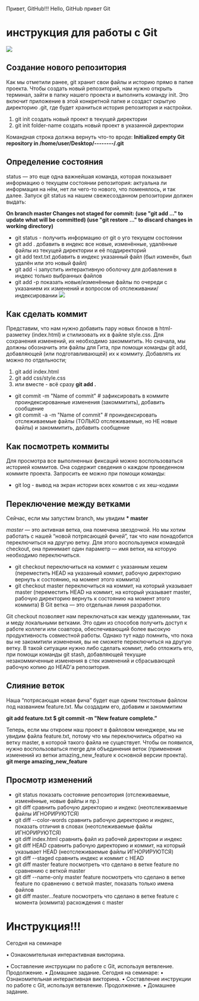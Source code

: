 Привет, GitHub!!!
Hello, GitHub
привет Git


# инструкция для работы с Git
![](file2.jpeg)

## Создание нового репозитория
Как мы отметили ранее, git хранит свои файлы и историю прямо в папке проекта. Чтобы создать новый репозиторий, нам нужно открыть терминал, зайти в папку нашего проекта и выполнить команду init. Это включит приложение в этой конкретной папке и создаст скрытую директорию .git, где будет храниться история репозитория и настройки.

1. git init              создать новый проект в текущей директории
2. git init folder-name  создать новый проект в указанной директории

Командная строка должна вернуть что-то вроде: **Initialized empty Git repository in /home/user/Desktop/--------/.git**

## Определение состояния
status — это еще одна важнейшая команда, которая показывает информацию о текущем состоянии репозитория: актуальна ли информация на нём, нет ли чего-то нового, что поменялось, и так далее. Запуск git status на нашем свежесозданном репозитории должен выдать:

**On branch master
Changes not staged for commit:
  (use "git add <file>..." to update what will be committed)
  (use "git restore <file>..." to discard changes in working directory)**
* git status - получить информацию от git о уго текущем состоянии
* git add . добавить в индекс все новые, изменённые, удалённые файлы из текущей директории и её поддиректорий
* git add text.txt  добавить в индекс указанный файл (был изменён, был удалён или это новый файл)
* git add -i  запустить интерактивную оболочку для добавления в индекс только выбранных файлов
* git add -p  показать новые/изменённые файлы по очереди с указанием их изменений и вопросом об отслеживании/индексировании
![](file1.jpeg)

## Как сделать коммит

Представим, что нам нужно добавить пару новых блоков в html-разметку (index.html) и стилизовать их в файле style.css. Для сохранения изменений, их необходимо закоммитить. Но сначала, мы должны обозначить эти файлы для Гита, при помощи команды git add, добавляющей (или подготавливающей) их к коммиту. Добавлять их можно по отдельности;

1. git add index.html
2. git add css/style.css
3. или вместе - всё сразу  **git add .**
* git commit -m "Name of commit"    # зафиксировать в коммите проиндексированные изменения (закоммитить), добавить сообщение
* git commit -a -m "Name of commit" # проиндексировать отслеживаемые файлы (ТОЛЬКО отслеживаемые, но НЕ новые файлы) и закоммитить, добавить сообщение

## Как посмотреть коммиты
Для просмотра все выполненных фиксаций можно воспользоваться историей коммитов. Она содержит сведения о каждом проведенном коммите проекта. Запросить ее можно при помощи команды:
*  git log - вывод на экран истории всех комитов с их хеш-кодами

## Переключение между ветками
Сейчас, если мы запустим branch, мы увидим __* master__

*master* — это активная ветка, она помечена звездочкой. Но мы хотим работать с нашей “новой потрясающей фичей”, так что нам понадобится переключиться на другую ветку. Для этого воспользуемся командой checkout, она принимает один параметр — имя ветки, на которую необходимо переключиться.            

* git checkout  переключиться на коммит с указанным хешем (переместить HEAD на указанный коммит, рабочую директорию вернуть к состоянию, на момент этого коммита)
* git checkout master переключиться на коммит, на который указывает master (переместить HEAD на коммит, на который указывает master, рабочую директорию вернуть к состоянию на момент этого коммита)
В Git ветка — это отдельная линия разработки. 

Git checkout позволяет нам переключаться как между удаленными, так и меду локальными ветками. Это один из способов получить доступ к работе коллеги или соавтора, обеспечивающий более высокую продуктивность совместной работы. Однако тут надо помнить, что пока вы не закомитили изменения, вы не сможете переключиться на другую ветку. В такой ситуации нужно либо сделать коммит, либо отложить его, при помощи команды git stash, добавляющей текущие незакоммиченные изменения в стек изменений и сбрасывающей рабочую копию до HEAD'а репозитория.

## Слияние веток
Наша “потрясающая новая фича” будет еще одним текстовым файлом под названием feature.txt. Мы создадим его, добавим и закоммитим 

__git add feature.txt
$ git commit -m "New feature complete.”__    

 Теперь, если мы откроем наш проект в файловом менеджере, мы не увидим файла feature.txt, потому что мы переключились обратно на ветку master, в которой такого файла не существует. Чтобы он появился, нужно воспользоваться merge для объединения веток (применения изменений из ветки amazing_new_feature к основной версии проекта).
**git merge amazing_new_feature**

## Просмотр изменений
* git status  показать состояние репозитория (отслеживаемые, изменённые, новые файлы и пр.)
* git diff   сравнить рабочую директорию и индекс (неотслеживаемые файлы ИГНОРИРУЮТСЯ)
* git diff --color-words  сравнить рабочую директорию и индекс, показать отличия в словах (неотслеживаемые файлы ИГНОРИРУЮТСЯ)
* git diff index.html   сравнить файл из рабочей директории и индекс
* git diff HEAD    сравнить рабочую директорию и коммит, на который указывает HEAD (неотслеживаемые файлы ИГНОРИРУЮТСЯ)
* git diff --staged      сравнить индекс и коммит с HEAD
* git diff master feature  посмотреть что сделано в ветке feature по сравнению с веткой master
* git diff --name-only master feature  посмотреть что сделано в ветке feature по сравнению с веткой master, показать только имена файлов
* git diff master...feature  посмотреть что сделано в ветке feature с момента (коммита) расхождения с master



# Инструкция!!!

Сегодня на семинаре

• Ознакомительная интерактивная викторина.


• Составление инструкции по работе с Git, используя ветвление. Продолжение.
• Домашнее задание.
Сегодня на семинаре:
• Ознакомительная интерактивная викторина.
• Составление инструкции по работе с Git, используя ветвление. Продолжение.
• Домашнее задание.
